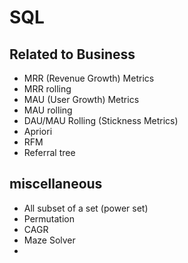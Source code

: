 # SQL
## Related to Business
* MRR (Revenue Growth) Metrics
* MRR rolling
* MAU (User Growth) Metrics
* MAU rolling
* DAU/MAU Rolling (Stickness Metrics)
* Apriori
* RFM
* Referral tree

## miscellaneous
* All subset of a set (power set)
* Permutation
* CAGR
* Maze Solver
* 

